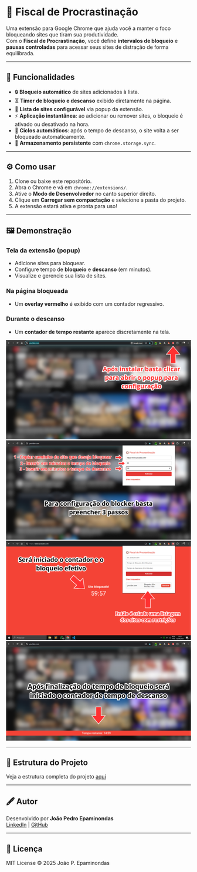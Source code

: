 # 🚫 Fiscal de Procrastinação  

Uma extensão para Google Chrome que ajuda você a manter o foco bloqueando sites que tiram sua produtividade.  
Com o **Fiscal de Procrastinação**, você define **intervalos de bloqueio** e **pausas controladas** para acessar seus sites de distração de forma equilibrada.  

---

## 📌 Funcionalidades  

- 🔒 **Bloqueio automático** de sites adicionados à lista.  
- ⏳ **Timer de bloqueio e descanso** exibido diretamente na página.  
- 📝 **Lista de sites configurável** via popup da extensão.  
- ⚡ **Aplicação instantânea**: ao adicionar ou remover sites, o bloqueio é ativado ou desativado na hora.  
- 🔁 **Ciclos automáticos**: após o tempo de descanso, o site volta a ser bloqueado automaticamente.  
- 💾 **Armazenamento persistente** com `chrome.storage.sync`.  

---

## ⚙️ Como usar

1. Clone ou baixe este repositório.
2. Abra o Chrome e vá em `chrome://extensions/`.
3. Ative o **Modo de Desenvolvedor** no canto superior direito.
4. Clique em **Carregar sem compactação** e selecione a pasta do projeto.
5. A extensão estará ativa e pronta para uso!

---

## 🖼️ Demonstração  

### Tela da extensão (popup)
- Adicione sites para bloquear.  
- Configure tempo de **bloqueio** e **descanso** (em minutos).  
- Visualize e gerencie sua lista de sites.  

### Na página bloqueada
- Um **overlay vermelho** é exibido com um contador regressivo.  

### Durante o descanso
- Um **contador de tempo restante** aparece discretamente na tela.  


![Passo 1](./screenshots/1.png)
![Passo 2](./screenshots/2.png)
![Passo 3](./screenshots/3.png)
![Passo 4](./screenshots/4.png)

---

## 📂 Estrutura do Projeto
Veja a estrutura completa do projeto [aqui](./PROJECT_STRUCTURE.md)

---

## 🖋️ Autor
Desenvolvido por **João Pedro Epaminondas**  
[LinkedIn](https://www.linkedin.com/in/joao-epaminondas/) | [GitHub](https://github.com/jp-epaminondas/)

---

## 📄 Licença
MIT License © 2025 João P. Epaminondas

